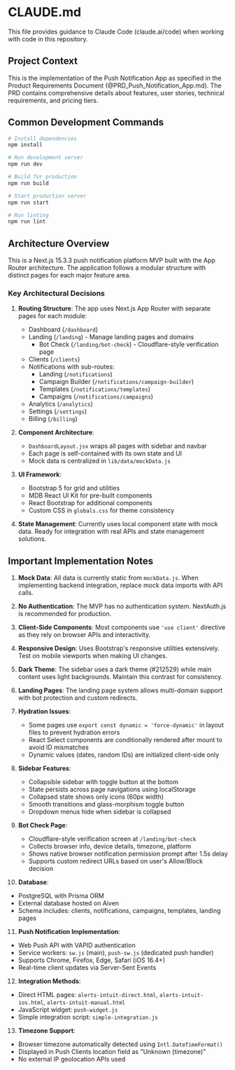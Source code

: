 # CLAUDE.md

This file provides guidance to Claude Code (claude.ai/code) when working with code in this repository.

## Project Context

This is the implementation of the Push Notification App as specified in the Product Requirements Document (@PRD_Push_Notification_App.md). The PRD contains comprehensive details about features, user stories, technical requirements, and pricing tiers.

## Common Development Commands

```bash
# Install dependencies
npm install

# Run development server
npm run dev

# Build for production
npm run build

# Start production server
npm run start

# Run linting
npm run lint
```

## Architecture Overview

This is a Next.js 15.3.3 push notification platform MVP built with the App Router architecture. The application follows a modular structure with distinct pages for each major feature area.

### Key Architectural Decisions

1. **Routing Structure**: The app uses Next.js App Router with separate pages for each module:
   - Dashboard (`/dashboard`)
   - Landing (`/landing`) - Manage landing pages and domains
     - Bot Check (`/landing/bot-check`) - Cloudflare-style verification page
   - Clients (`/clients`)
   - Notifications with sub-routes:
     - Landing (`/notifications`)
     - Campaign Builder (`/notifications/campaign-builder`)
     - Templates (`/notifications/templates`)
     - Campaigns (`/notifications/campaigns`)
   - Analytics (`/analytics`)
   - Settings (`/settings`)
   - Billing (`/billing`)

2. **Component Architecture**:
   - `DashboardLayout.jsx` wraps all pages with sidebar and navbar
   - Each page is self-contained with its own state and UI
   - Mock data is centralized in `lib/data/mockData.js`

3. **UI Framework**: 
   - Bootstrap 5 for grid and utilities
   - MDB React UI Kit for pre-built components
   - React Bootstrap for additional components
   - Custom CSS in `globals.css` for theme consistency

4. **State Management**: Currently uses local component state with mock data. Ready for integration with real APIs and state management solutions.

## Important Implementation Notes

1. **Mock Data**: All data is currently static from `mockData.js`. When implementing backend integration, replace mock data imports with API calls.

2. **No Authentication**: The MVP has no authentication system. NextAuth.js is recommended for production.

3. **Client-Side Components**: Most components use `'use client'` directive as they rely on browser APIs and interactivity.

4. **Responsive Design**: Uses Bootstrap's responsive utilities extensively. Test on mobile viewports when making UI changes.

5. **Dark Theme**: The sidebar uses a dark theme (#212529) while main content uses light backgrounds. Maintain this contrast for consistency.

6. **Landing Pages**: The landing page system allows multi-domain support with bot protection and custom redirects.

7. **Hydration Issues**: 
   - Some pages use `export const dynamic = 'force-dynamic'` in layout files to prevent hydration errors
   - React Select components are conditionally rendered after mount to avoid ID mismatches
   - Dynamic values (dates, random IDs) are initialized client-side only

8. **Sidebar Features**:
   - Collapsible sidebar with toggle button at the bottom
   - State persists across page navigations using localStorage
   - Collapsed state shows only icons (60px width)
   - Smooth transitions and glass-morphism toggle button
   - Dropdown menus hide when sidebar is collapsed

9. **Bot Check Page**: 
   - Cloudflare-style verification screen at `/landing/bot-check`
   - Collects browser info, device details, timezone, platform
   - Shows native browser notification permission prompt after 1.5s delay
   - Supports custom redirect URLs based on user's Allow/Block decision

10. **Database**: 
   - PostgreSQL with Prisma ORM
   - External database hosted on Aiven
   - Schema includes: clients, notifications, campaigns, templates, landing pages

11. **Push Notification Implementation**:
   - Web Push API with VAPID authentication
   - Service workers: `sw.js` (main), `push-sw.js` (dedicated push handler)
   - Supports Chrome, Firefox, Edge, Safari (iOS 16.4+)
   - Real-time client updates via Server-Sent Events

12. **Integration Methods**:
   - Direct HTML pages: `alerts-intuit-direct.html`, `alerts-intuit-ios.html`, `alerts-intuit-manual.html`
   - JavaScript widget: `push-widget.js`
   - Simple integration script: `simple-integration.js`

13. **Timezone Support**:
   - Browser timezone automatically detected using `Intl.DateTimeFormat()`
   - Displayed in Push Clients location field as "Unknown (timezone)"
   - No external IP geolocation APIs used